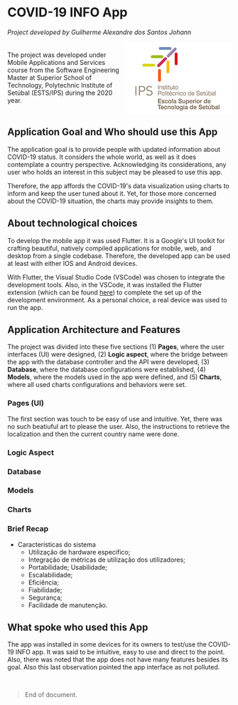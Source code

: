 # COVID-19 INFO App 

<p style="text-align: left;"><i>Project developed by Guilherme Alexandre dos Santos Johann</i></p>

<div style="display: flex; justify-content: space-around; align-items: center;">
  <p style="max-width:60%;">The project was developed under Mobile Applications and Services course from the Software Engineering Master at Superior School of Technology, Polytechnic Institute of Setúbal (ESTS/IPS) during the 2020 year.</p>
  <img src="https://github.com/gjohann7/covid_info/blob/master/docs/assets/logo-ESTS.png?raw=true" alt="IPS logo">
</div>

## Application Goal and Who should use this App

The application goal is to provide people with updated information about COVID-19
status. It considers the whole world, as well as it does contemplate a country
perspective. Acknowledging its considerations, any user who holds an interest in
this subject may be pleased to use this app.

Therefore, the app affords the COVID-19's data visualization using charts to inform
and keep the user tuned about it. Yet, for those more concerned about the COVID-19
situation, the charts may provide insights to them.

## About technological choices

To develop the mobile app it was used Flutter. It is a Google's UI toolkit for crafting
beautiful, natively compiled applications for mobile, web, and desktop from a single
codebase. Therefore, the developed app can be used at least with either IOS and Android
devices.

With Flutter, the Visual Studio Code (VSCode) was chosen to integrate the development
tools. Also, in the VSCode, it was installed the Flutter extension (which can be found
[here](https://marketplace.visualstudio.com/items?itemName=Dart-Code.flutter)) to
complete the set up of the development environment. As a personal choice, a real device
was used to run the app.

## Application Architecture and Features

The project was divided into these five sections (1) **Pages**, where the user interfaces (UI)
were designed, (2) **Logic aspect**, where the bridge between the app with the database controller
and the API were developed, (3) **Database**, where the database configurations were established,
(4) **Models**, where the models used in the app were defined, and (5) **Charts**, where all
used charts configurations and behaviors were set.

### Pages (UI) 

The first section was touch to be easy of use and intuitive. Yet, there was no such
beatiuful art to please the user. Also, the instructions to retrieve the localization
and then the current country name were done.

### Logic Aspect

### Database

### Models

### Charts

### Brief Recap

- Características do sistema
  - Utilização de hardware especifico;
  - Integração de métricas de utilização dos utilizadores;
  - Portabilidade; Usabilidade;
  - Escalabilidade;
  - Eficiência;
  - Fiabilidade;
  - Segurança;
  - Facilidade de manutenção.

## What spoke who used this App

The app was installed in some devices for its owners to test/use the COVID-19 INFO app.
It was said to be intuitive, easy to use and direct to the point. Also, there was noted
that the app does not have many features besides its goal. Also this last observation
pointed the app interface as not polluted.

<br/>

>End of document.
